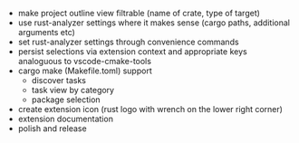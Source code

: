 * make project outline view filtrable (name of crate, type of target)
* use rust-analyzer settings where it makes sense (cargo paths, additional arguments etc)
* set rust-analyzer settings through convenience commands
* persist selections via extension context and appropriate keys analoguous to vscode-cmake-tools
* cargo make (Makefile.toml) support
    * discover tasks
    * task view by category
    * package selection
* create extension icon (rust logo with wrench on the lower right corner)
* extension documentation
* polish and release